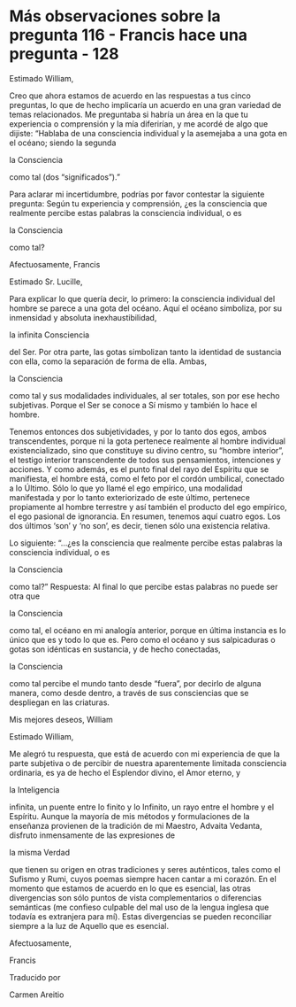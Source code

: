 # Más observaciones sobre la pregunta 116 - Francis hace una pregunta - 128

Estimado William,

Creo que ahora estamos de acuerdo en las respuestas a tus cinco preguntas, lo que de hecho implicar&iacute;a un acuerdo en una gran variedad de temas relacionados. Me preguntaba si habr&iacute;a un &aacute;rea en la que tu experiencia o comprensi&oacute;n y la m&iacute;a diferir&iacute;an, y me acord&eacute; de algo que dijiste: &ldquo;Hablaba de una consciencia individual y la asemejaba a una gota en el oc&eacute;ano; siendo la segunda 

la Consciencia

 como tal (dos &ldquo;significados&rdquo;).&rdquo;

Para aclarar mi incertidumbre, podr&iacute;as por favor contestar la siguiente pregunta: Seg&uacute;n tu experiencia y comprensi&oacute;n, &iquest;es la consciencia que realmente percibe estas palabras la consciencia individual, o es 

la Consciencia

 como tal?

Afectuosamente, Francis

Estimado Sr. Lucille,

Para explicar lo que quer&iacute;a decir, lo primero: la consciencia individual del hombre se parece a una gota del oc&eacute;ano. Aqu&iacute; el oc&eacute;ano simboliza, por su inmensidad y absoluta inexhaustibilidad, 

la infinita Consciencia

 del Ser. Por otra parte, las gotas simbolizan tanto la identidad de sustancia con ella, como la separaci&oacute;n de forma de ella. Ambas, 

la Consciencia

 como tal y sus modalidades individuales, al ser totales, son por ese hecho subjetivas. Porque el Ser se conoce a S&iacute; mismo y tambi&eacute;n lo hace el hombre.

Tenemos entonces dos subjetividades, y por lo tanto dos egos, ambos transcendentes, porque ni la gota pertenece realmente al hombre individual existencializado, sino que constituye su divino centro, su &ldquo;hombre interior&rdquo;, el testigo interior transcendente de todos sus pensamientos, intenciones y acciones. Y como adem&aacute;s, es el punto final del rayo del Esp&iacute;ritu que se manifiesta, el hombre est&aacute;, como el feto por el cord&oacute;n umbilical, conectado a lo &Uacute;ltimo. S&oacute;lo lo que yo llam&eacute; el ego emp&iacute;rico, una modalidad manifestada y por lo tanto exteriorizado de este &uacute;ltimo, pertenece propiamente al hombre terrestre y as&iacute; tambi&eacute;n el producto del ego emp&iacute;rico, el ego pasional de ignorancia. En resumen, tenemos aqu&iacute; cuatro egos. Los dos &uacute;ltimos &lsquo;son&rsquo; y &lsquo;no son&rsquo;, es decir, tienen s&oacute;lo una existencia relativa.

Lo siguiente: &ldquo;&hellip;&iquest;es la consciencia que realmente percibe estas palabras la consciencia individual, o es 

la Consciencia

 como tal?&rdquo; Respuesta: Al final lo que percibe estas palabras no puede ser otra que 

la Consciencia

 como tal, el oc&eacute;ano en mi analog&iacute;a anterior, porque en &uacute;ltima instancia es lo &uacute;nico que es y todo lo que es. Pero como el oc&eacute;ano y sus salpicaduras o gotas son id&eacute;nticas en sustancia, y de hecho conectadas, 

la Consciencia

 como tal percibe el mundo tanto desde &ldquo;fuera&rdquo;, por decirlo de alguna manera, como desde dentro, a trav&eacute;s de sus consciencias que se despliegan en las criaturas.

Mis mejores deseos, William

Estimado William,

Me alegr&oacute; tu respuesta, que est&aacute; de acuerdo con mi experiencia de que la parte subjetiva o de percibir de nuestra aparentemente limitada consciencia ordinaria, es ya de hecho el Esplendor divino, el Amor eterno, y 

la Inteligencia

 infinita, un puente entre lo finito y lo Infinito, un rayo entre el hombre y el Esp&iacute;ritu. Aunque la mayor&iacute;a de mis m&eacute;todos y formulaciones de la ense&ntilde;anza provienen de la tradici&oacute;n de mi Maestro, Advaita Vedanta, disfruto inmensamente de las expresiones de 

la misma Verdad

 que tienen su origen en otras tradiciones y seres aut&eacute;nticos, tales como el Sufismo y Rumi, cuyos poemas siempre hacen cantar a mi coraz&oacute;n. En el momento que estamos de acuerdo en lo que es esencial, las otras divergencias son s&oacute;lo puntos de vista complementarios o diferencias sem&aacute;nticas (me confieso culpable del mal uso de la lengua inglesa que todav&iacute;a es extranjera para m&iacute;). Estas divergencias se pueden reconciliar siempre a la luz de Aquello que es esencial.

Afectuosamente, 

Francis 

Traducido por 

Carmen Areitio

